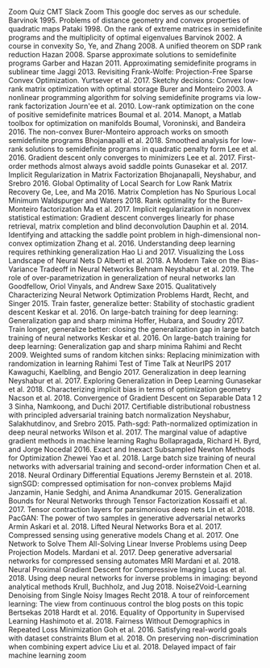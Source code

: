 Zoom
Quiz
CMT
Slack
Zoom
This google doc serves as our schedule.
Barvinok 1995. Problems of distance geometry and convex properties of quadratic maps
Pataki 1998. On the rank of extreme matrices in semidefinite programs and the multiplicity of optimal eigenvalues
Barvinok 2002. A course in convexity
So, Ye, and Zhang 2008. A unified theorem on SDP rank reduction
Hazan 2008. Sparse approximate solutions to semidefinite programs
Garber and Hazan 2011. Approximating semidefinite programs in sublinear time
Jaggi 2013. Revisiting Frank-Wolfe: Projection-Free Sparse Convex Optimization.
Yurtsever et al. 2017. Sketchy decisions: Convex low-rank matrix optimization with optimal storage
Burer and Monteiro 2003. A nonlinear programming algorithm for solving semidefinite programs via low-rank factorization
Journ\'ee et al. 2010. Low-rank optimization on the cone of positive semidefinite matrices
Boumal et al. 2014. Manopt, a Matlab toolbox for optimization on manifolds
Boumal, Voroninski, and Bandeira 2016. The non-convex Burer-Monteiro approach works on smooth semidefinite programs
Bhojanapalli et al. 2018. Smoothed analysis for low-rank solutions to semidefinite programs in quadratic penalty form
Lee et al. 2016. Gradient descent only converges to minimizers
Lee et al. 2017. First-order methods almost always avoid saddle points
Gunasekar et al. 2017. Implicit Regularization in Matrix Factorization
Bhojanapalli, Neyshabur, and Srebro 2016. Global Optimality of Local Search for Low Rank Matrix Recovery
Ge, Lee, and Ma 2016. Matrix Completion has No Spurious Local Minimum
Waldspurger and Waters 2018. Rank optimality for the Burer-Monteiro factorization
Ma et al. 2017. Implicit regularization in nonconvex statistical estimation: Gradient descent converges linearly for phase retrieval, matrix completion and blind deconvolution
Dauphin et al. 2014. Identifying and attacking the saddle point problem in high-dimensional non-convex optimization
Zhang et al. 2016. Understanding deep learning requires rethinking generalization
Hao Li and 2017. Visualizing the Loss Landscape of Neural Nets
D Alberti et al. 2018. A Modern Take on the Bias-Variance Tradeoff in Neural Networks
Behnam Neyshabur et al. 2019. The role of over-parametrization in generalization of neural networks
Ian Goodfellow, Oriol Vinyals, and Andrew Saxe 2015. Qualitatively Characterizing Neural Network Optimization Problems
Hardt, Recht, and Singer 2015. Train faster, generalize better: Stability of stochastic gradient descent
Keskar et al. 2016. On large-batch training for deep learning: Generalization gap and sharp minima
Hoffer, Hubara, and Soudry 2017. Train longer, generalize better: closing the generalization gap in large batch training of neural networks
Keskar et al. 2016. On large-batch training for deep learning: Generalization gap and sharp minima
Rahimi and Recht 2009. Weighted sums of random kitchen sinks: Replacing minimization with randomization in learning
Rahimi Test of Time Talk at NeurIPS 2017
Kawaguchi, Kaelbling, and Bengio 2017. Generalization in deep learning
Neyshabur et al. 2017. Exploring Generalization in Deep Learning
Gunasekar et al. 2018. Characterizing implicit bias in terms of optimization geometry
Nacson et al. 2018. Convergence of Gradient Descent on Separable Data
1
2
3
Sinha, Namkoong, and Duchi 2017. Certifiable distributional robustness with principled adversarial training
batch normalization
Neyshabur, Salakhutdinov, and Srebro 2015. Path-sgd: Path-normalized optimization in deep neural networks
Wilson et al. 2017. The marginal value of adaptive gradient methods in machine learning
Raghu Bollapragada, Richard H. Byrd, and Jorge Nocedal 2016. Exact and Inexact Subsampled Newton Methods for Optimization
Zhewei Yao et al. 2018. Large batch size training of neural networks with adversarial training and second-order information
Chen et al. 2018. Neural Ordinary Differential Equations
Jeremy Bernstein et al. 2018. signSGD: compressed optimisation for non-convex problems
Majid Janzamin, Hanie Sedghi, and Anima Anandkumar 2015. Generalization Bounds for Neural Networks through Tensor Factorization
Kossaifi et al. 2017. Tensor contraction layers for parsimonious deep nets
Lin et al. 2018. PacGAN: The power of two samples in generative adversarial networks
Armin Askari et al. 2018. Lifted Neural Networks
Bora et al. 2017. Compressed sensing using generative models
Chang et al. 2017. One Network to Solve Them All-Solving Linear Inverse Problems using Deep Projection Models.
Mardani et al. 2017. Deep generative adversarial networks for compressed sensing automates MRI
Mardani et al. 2018. Neural Proximal Gradient Descent for Compressive Imaging
Lucas et al. 2018. Using deep neural networks for inverse problems in imaging: beyond analytical methods
Krull, Buchholz, and Jug 2018. Noise2Void-Learning Denoising from Single Noisy Images
Recht 2018. A tour of reinforcement learning: The view from continuous control
the blog posts on this topic
Bertsekas 2018
Hardt et al. 2016. Equality of Opportunity in Supervised Learning
Hashimoto et al. 2018. Fairness Without Demographics in Repeated Loss Minimization
Goh et al. 2016. Satisfying real-world goals with dataset constraints
Blum et al. 2018. On preserving non-discrimination when combining expert advice
Liu et al. 2018. Delayed impact of fair machine learning
zoom
